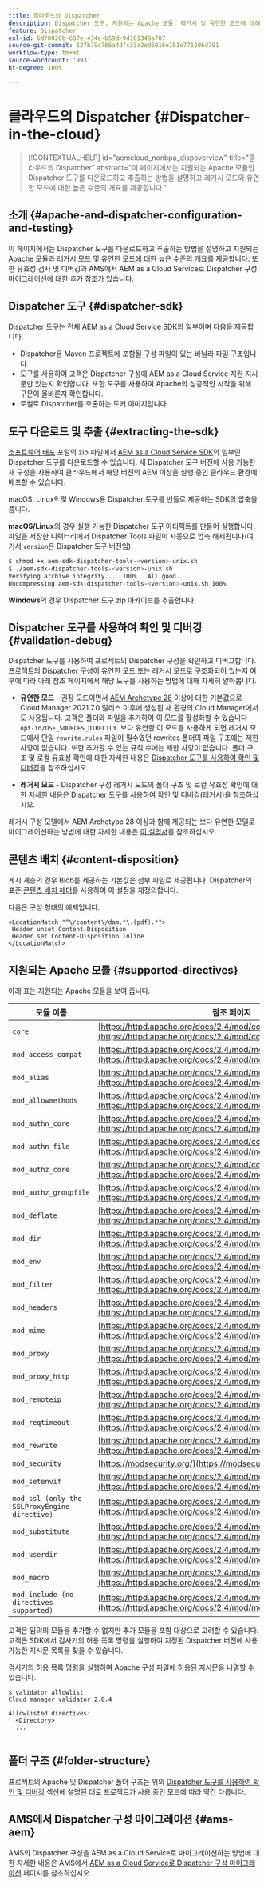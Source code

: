 ```yaml
---
title: 클라우드의 Dispatcher
description: Dispatcher 도구, 지원되는 Apache 모듈, 레거시 및 유연한 모드에 대해 알아봅니다.
feature: Dispatcher
exl-id: 6d78026b-687e-434e-b59d-9d101349a707
source-git-commit: 127b79d766a4dfc33a2ed6016e191e771206d791
workflow-type: tm+mt
source-wordcount: '993'
ht-degree: 100%

---
```


# 클라우드의 Dispatcher {#Dispatcher-in-the-cloud}

>[!CONTEXTUALHELP]
>id="aemcloud_nonbpa_dispoverview"
>title="클라우드의 Dispatcher"
>abstract="이 페이지에서는 지원되는 Apache 모듈인 Dispatcher 도구를 다운로드하고 추출하는 방법을 설명하고 레거시 모드와 유연한 모드에 대한 높은 수준의 개요를 제공합니다."

## 소개 {#apache-and-dispatcher-configuration-and-testing}

이 페이지에서는 Dispatcher 도구를 다운로드하고 추출하는 방법을 설명하고 지원되는 Apache 모듈과 레거시 모드 및 유연한 모드에 대한 높은 수준의 개요를 제공합니다. 또한 유효성 검사 및 디버깅과 AMS에서 AEM as a Cloud Service로 Dispatcher 구성 마이그레이션에 대한 추가 참조가 있습니다. <!-- ERROR: NOT FOUND (HTTP ERROR 404) Also, see [this video](https://experienceleague.adobe.com/docs/experience-manager-learn/cloud-service/cloud-5/cloud5-aem-dispatcher-cloud.html) for additional details about deploying dispatcher files in a cloud service environment. -->

## Dispatcher 도구 {#dispatcher-sdk}

Dispatcher 도구는 전체 AEM as a Cloud Service SDK의 일부이며 다음을 제공합니다.

* Dispatcher용 Maven 프로젝트에 포함될 구성 파일이 있는 바닐라 파일 구조입니다.
* 도구를 사용하여 고객은 Dispatcher 구성에 AEM as a Cloud Service 지원 지시문만 있는지 확인합니다. 또한 도구를 사용하여 Apache의 성공적인 시작을 위해 구문이 올바른지 확인합니다.
* 로컬로 Dispatcher를 호출하는 도커 이미지입니다.

## 도구 다운로드 및 추출 {#extracting-the-sdk}

[소프트웨어 배포](https://downloads.experiencecloud.adobe.com/content/software-distribution/en/aemcloud.html) 포털의 zip 파일에서 [AEM as a Cloud Service SDK](/help/implementing/developing/introduction/aem-as-a-cloud-service-sdk.md)의 일부인 Dispatcher 도구를 다운로드할 수 있습니다. 새 Dispatcher 도구 버전에 사용 가능한 새 구성을 사용하여 클라우드에서 해당 버전의 AEM 이상을 실행 중인 클라우드 환경에 배포할 수 있습니다.

macOS, Linux® 및 Windows용 Dispatcher 도구를 번들로 제공하는 SDK의 압축을 풉니다.

**macOS/Linux**&#x200B;의 경우 실행 가능한 Dispatcher 도구 아티팩트를 만들어 실행합니다. 파일을 저장한 디렉터리에서 Dispatcher Tools 파일이 자동으로 압축 해제됩니다(여기서 `version`은 Dispatcher 도구 버전임).

```bash
$ chmod +x aem-sdk-dispatcher-tools-<version>-unix.sh
$ ./aem-sdk-dispatcher-tools-<version>-unix.sh
Verifying archive integrity...  100%   All good.
Uncompressing aem-sdk-dispatcher-tools-<version>-unix.sh 100%
```

**Windows**&#x200B;의 경우 Dispatcher 도구 zip 아카이브를 추출합니다.

## Dispatcher 도구를 사용하여 확인 및 디버깅 {#validation-debug}

Dispatcher 도구를 사용하여 프로젝트의 Dispatcher 구성을 확인하고 디버그합니다. 프로젝트의 Dispatcher 구성이 유연한 모드 또는 레거시 모드로 구조화되어 있는지 여부에 따라 아래 참조 페이지에서 해당 도구를 사용하는 방법에 대해 자세히 알아봅니다.

* **유연한 모드** - 권장 모드이면서 [AEM Archetype 28](https://experienceleague.adobe.com/docs/experience-manager-core-components/using/developing/archetype/overview.html?lang=ko) 이상에 대한 기본값으로 Cloud Manager 2021.7.0 릴리스 이후에 생성된 새 환경의 Cloud Manager에서도 사용됩니다. 고객은 폴더와 파일을 추가하여 이 모드를 활성화할 수 있습니다`opt-in/USE_SOURCES_DIRECTLY`. 보다 유연한 이 모드를 사용하게 되면 레거시 모드에서 단일 `rewrite.rules` 파일이 필수였던 rewrites 폴더의 파일 구조에는 제한 사항이 없습니다. 또한 추가할 수 있는 규칙 수에는 제한 사항이 없습니다. 폴더 구조 및 로컬 유효성 확인에 대한 자세한 내용은 [Dispatcher 도구를 사용하여 확인 및 디버깅](/help/implementing/dispatcher/validation-debug.md)을 참조하십시오.

* **레거시 모드** - Dispatcher 구성 레거시 모드의 폴더 구조 및 로컬 유효성 확인에 대한 자세한 내용은 [Dispatcher 도구를 사용하여 확인 및 디버깅(레거시)](/help/implementing/dispatcher/validation-debug-legacy.md)을 참조하십시오.

레거시 구성 모델에서 AEM Archetype 28 이상과 함께 제공되는 보다 유연한 모델로 마이그레이션하는 방법에 대한 자세한 내용은 [이 설명서](/help/implementing/dispatcher/validation-debug.md#migrating)를 참조하십시오.

## 콘텐츠 배치 {#content-disposition}

게시 계층의 경우 Blob를 제공하는 기본값은 첨부 파일로 제공됩니다. Dispatcher의 표준 [콘텐츠 배치 헤더](https://developer.mozilla.org/en-US/docs/Web/HTTP/Headers/Content-Disposition)를 사용하여 이 설정을 재정의합니다.

다음은 구성 형태의 예제입니다.

```
<LocationMatch "^\/content\/dam.*\.(pdf).*">
 Header unset Content-Disposition
 Header set Content-Disposition inline
</LocationMatch>
```

## 지원되는 Apache 모듈 {#supported-directives}

아래 표는 지원되는 Apache 모듈을 보여 줍니다.

| 모듈 이름 | 참조 페이지 |
|---|---|
| `core` | [https://httpd.apache.org/docs/2.4/mod/core.html](https://httpd.apache.org/docs/2.4/mod/core.html) |
| `mod_access_compat` | [https://httpd.apache.org/docs/2.4/mod/mod_access_compat.html](https://httpd.apache.org/docs/2.4/mod/mod_access_compat.html) |
| `mod_alias` | [https://httpd.apache.org/docs/2.4/mod/mod_alias.html](https://httpd.apache.org/docs/2.4/mod/mod_alias.html) |
| `mod_allowmethods` | [https://httpd.apache.org/docs/2.4/mod/mod_allowmethods.html](https://httpd.apache.org/docs/2.4/mod/mod_allowmethods.html) |
| `mod_authn_core` | [https://httpd.apache.org/docs/2.4/mod/mod_authn_core.html](https://httpd.apache.org/docs/2.4/mod/mod_authn_core.html) |
| `mod_authn_file` | [https://httpd.apache.org/docs/2.4/mod/core.html](https://httpd.apache.org/docs/2.4/mod/mod_authn_file.html) |
| `mod_authz_core` | [https://httpd.apache.org/docs/2.4/mod/core.html](https://httpd.apache.org/docs/2.4/mod/mod_authz_core.html) |
| `mod_authz_groupfile` | [https://httpd.apache.org/docs/2.4/mod/mod_authz_groupfile.html](https://httpd.apache.org/docs/2.4/mod/mod_authz_groupfile.html) |
| `mod_deflate` | [https://httpd.apache.org/docs/2.4/mod/mod_deflate.html](https://httpd.apache.org/docs/2.4/mod/mod_deflate.html) |
| `mod_dir` | [https://httpd.apache.org/docs/2.4/mod/mod_dir.html](https://httpd.apache.org/docs/2.4/mod/mod_dir.html) |
| `mod_env` | [https://httpd.apache.org/docs/2.4/mod/mod_env.html](https://httpd.apache.org/docs/2.4/mod/mod_env.html) |
| `mod_filter` | [https://httpd.apache.org/docs/2.4/mod/mod_filter.html](https://httpd.apache.org/docs/2.4/mod/mod_filter.html) |
| `mod_headers` | [https://httpd.apache.org/docs/2.4/mod/mod_headers.html](https://httpd.apache.org/docs/2.4/mod/mod_headers.html) |
| `mod_mime` | [https://httpd.apache.org/docs/2.4/mod/mod_mime.html](https://httpd.apache.org/docs/2.4/mod/mod_mime.html) |
| `mod_proxy` | [https://httpd.apache.org/docs/2.4/mod/mod_proxy.html](https://httpd.apache.org/docs/2.4/mod/mod_proxy.html) |
| `mod_proxy_http` | [https://httpd.apache.org/docs/2.4/mod/mod_proxy_http.html](https://httpd.apache.org/docs/2.4/mod/mod_proxy_http.html) |
| `mod_remoteip` | [https://httpd.apache.org/docs/2.4/mod/mod_remoteip.html](https://httpd.apache.org/docs/2.4/mod/mod_remoteip.html) |
| `mod_reqtimeout` | [https://httpd.apache.org/docs/2.4/mod/mod_reqtimeout.html](https://httpd.apache.org/docs/2.4/mod/mod_reqtimeout.html) |
| `mod_rewrite` | [https://httpd.apache.org/docs/2.4/mod/mod_rewrite.html](https://httpd.apache.org/docs/2.4/mod/mod_rewrite.html) |
| `mod_security` | [https://modsecurity.org/](https://modsecurity.org/) |
| `mod_setenvif` | [https://httpd.apache.org/docs/2.4/mod/mod_setenvif.html](https://httpd.apache.org/docs/2.4/mod/mod_setenvif.html) |
| `mod_ssl (only the SSLProxyEngine directive)` | [https://httpd.apache.org/docs/2.4/mod/mod_ssl.html#sslproxyengine](https://httpd.apache.org/docs/2.4/mod/mod_ssl.html#sslproxyengine) |
| `mod_substitute` | [https://httpd.apache.org/docs/2.4/mod/mod_substitute.html](https://httpd.apache.org/docs/2.4/mod/mod_substitute.html) |
| `mod_userdir` | [https://httpd.apache.org/docs/2.4/mod/mod_userdir.html](https://httpd.apache.org/docs/2.4/mod/mod_userdir.html) |
| `mod_macro` | [https://httpd.apache.org/docs/2.4/mod/mod_macro.html](https://httpd.apache.org/docs/2.4/mod/mod_macro.html) |
| `mod_include (no directives supported)` | [https://httpd.apache.org/docs/2.4/mod/mod_include.html](https://httpd.apache.org/docs/2.4/mod/mod_include.html) |


고객은 임의의 모듈을 추가할 수 없지만 추가 모듈을 포함 대상으로 고려할 수 있습니다. 고객은 SDK에서 검사기의 허용 목록 명령을 실행하여 지정된 Dispatcher 버전에 사용 가능한 지시문 목록을 찾을 수 있습니다.

검사기의 허용 목록 명령을 실행하여 Apache 구성 파일에 허용된 지시문을 나열할 수 있습니다.

```
$ validator allowlist
Cloud manager validator 2.0.4
 
Allowlisted directives:
  <Directory>
  ...
  
```

## 폴더 구조 {#folder-structure}

프로젝트의 Apache 및 Dispatcher 폴더 구조는 위의 [Dispatcher 도구를 사용하여 확인 및 디버깅](#validation-debug) 섹션에 설명된 대로 프로젝트가 사용 중인 모드에 따라 약간 다릅니다.

## AMS에서 Dispatcher 구성 마이그레이션 {#ams-aem}

AMS의 Dispatcher 구성을 AEM as a Cloud Service로 마이그레이션하는 방법에 대한 자세한 내용은 AMS에서 [AEM as a Cloud Service로 Dispatcher 구성 마이그레이션](/help/implementing/dispatcher/ams-aem.md) 페이지를 참조하십시오.
